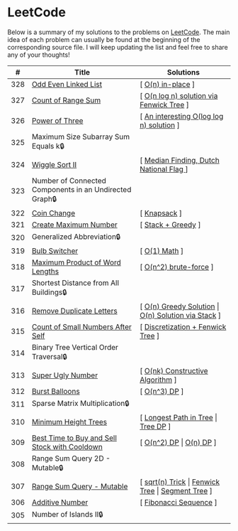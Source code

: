 # LeetCode

Below is a summary of my solutions to the problems on [LeetCode](https://www.leetcode.com).
The main idea of each problem can usually be found at the beginning of the corresponding source file.
I will keep updating the list and feel free to share any of your thoughts!

| #  | Title  | Solutions  |
|---|---|---|
|328|[Odd Even Linked List](https://leetcode.com/problems/odd-even-linked-list/)|\[ [O(n) in-place](https://github.com/lydxlx1/LeetCode/blob/master/src/_328.java) \]|
|327|[Count of Range Sum](https://leetcode.com/problems/count-of-range-sum/)|\[ [O(n log n) solution via Fenwick Tree](https://github.com/lydxlx1/LeetCode/blob/master/src/_327.java) \]|
|326|[Power of Three](https://leetcode.com/problems/power-of-three/)|\[ [An interesting O(log log n) solution](https://github.com/lydxlx1/LeetCode/blob/master/src/_326.java) \]|
|325|Maximum Size Subarray Sum Equals k&#x1f512;||
|324|[Wiggle Sort II](https://leetcode.com/problems/wiggle-sort-ii/)|\[ [Median Finding, Dutch National Flag ](https://github.com/lydxlx1/LeetCode/blob/master/src/_324.java)\]|
|323|Number of Connected Components in an Undirected Graph&#x1f512;||
|322|[Coin Change](https://leetcode.com/problems/coin-change/)|\[ [Knapsack](https://github.com/lydxlx1/LeetCode/blob/master/src/_322.java) \]|
|321|[Create Maximum Number](https://leetcode.com/problems/create-maximum-number/)|\[ [Stack + Greedy](https://github.com/lydxlx1/LeetCode/blob/master/src/_321.java) \]|
|320|Generalized Abbreviation&#x1f512;||
|319|[Bulb Switcher](https://leetcode.com/problems/bulb-switcher/)|\[ [O(1) Math](https://github.com/lydxlx1/LeetCode/blob/master/src/_319.java) \]|
|318|[Maximum Product of Word Lengths](https://leetcode.com/problems/maximum-product-of-word-lengths/)|\[ [O(n^2) brute-force](https://github.com/lydxlx1/LeetCode/blob/master/src/_318.java) \]|
|317|Shortest Distance from All Buildings&#x1f512;||
|316|[Remove Duplicate Letters](https://leetcode.com/problems/remove-duplicate-letters/)|\[ [O(n) Greedy Solution](https://github.com/lydxlx1/LeetCode/blob/master/src/_316.java) \| [O(n) Solution via Stack](https://github.com/lydxlx1/LeetCode/blob/master/src/_316_1.java) \]|
|315|[Count of Small Numbers After Self](https://leetcode.com/problems/count-of-smaller-numbers-after-self/)|\[ [Discretization + Fenwick Tree](https://github.com/lydxlx1/LeetCode/blob/master/src/_315.java) \]|
|314|Binary Tree Vertical Order Traversal&#x1f512;||
|313|[Super Ugly Number](https://leetcode.com/problems/super-ugly-number/)|\[ [O(nk) Constructive Algorithm](https://github.com/lydxlx1/LeetCode/blob/master/src/_313.java) \]|
|312|[Burst Balloons](https://leetcode.com/problems/burst-balloons/)|\[ [O(n^3) DP](https://github.com/lydxlx1/LeetCode/blob/master/src/_312.java) \]|
|311|Sparse Matrix Multiplication&#x1f512;||
|310|[Minimum Height Trees](https://leetcode.com/problems/minimum-height-trees/)| \[ [Longest Path in Tree](https://github.com/lydxlx1/LeetCode/blob/master/src/_310.java) \| [Tree DP](https://github.com/lydxlx1/LeetCode/blob/master/src/_310_1.java) \]  |
|309|[Best Time to Buy and Sell Stock with Cooldown](https://leetcode.com/problems/best-time-to-buy-and-sell-stock-with-cooldown/)|\[ [O(n^2) DP](https://github.com/lydxlx1/LeetCode/blob/master/src/_309.java) \| [O(n) DP](https://github.com/lydxlx1/LeetCode/blob/master/src/_309_1.java) \]|
|308|Range Sum Query 2D - Mutable&#x1f512;||
|307|[Range Sum Query - Mutable](https://leetcode.com/problems/range-sum-query-mutable/)|\[ [sqrt(n) Trick](https://github.com/lydxlx1/LeetCode/blob/master/src/_307.java) \| [Fenwick Tree](https://github.com/lydxlx1/LeetCode/blob/master/src/_307_1.java) \| [Segment Tree](https://github.com/lydxlx1/LeetCode/blob/master/src/_307_2.java) \]|
|306|[Additive Number](https://leetcode.com/problems/additive-number/)|\[ [Fibonacci Sequence](https://github.com/lydxlx1/LeetCode/blob/master/src/_306.java) \]|
|305|Number of Islands II&#x1f512;||
<!-- &#x1f512;   for the lock -->
